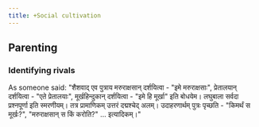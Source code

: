 ```yaml
---
title: +Social cultivation
---
```


## Parenting
### Identifying rivals
As someone said: "शैशवाद् एव पुत्राय मरुराक्षसान् दर्शयित्वा - "इमे मरुराक्षसाः", प्रेतालयान् दर्शयित्वा - "एते प्रेतालयाः", मूर्खहिन्दुकान् दर्शयित्वा - "इमे हि मूर्खा" इति बोधयेम। लघुबाला सर्वदा प्रश्नपूर्णा इति स्मरणीयम्। तत्र प्रामाणिकम् उत्तरं दद्मश्चेद् अलम्। उदाहरणार्थम् पुत्रः पृच्छति - "किमर्थं स मूर्खः?", "मरुराक्षसान् स किं करोति?" … इत्यादिकम्।" 